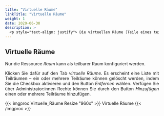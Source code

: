 ```yaml
---
title: "Virtuelle Räume"
linkTitle: "Virtuelle Räume"
weight: 1
date: 2020-06-30
description: >
  <p style="text-align: justify"> Die virtuellen Räume (Teile eines teilbaren Raumes) werden im Sidepanel in der Raumbeschreibung visualisiert. </p>
---
```


## Virtuelle Räume 

<p style="text-align: justify">
Nur die Ressource <i>Raum</i> kann als teilbarer Raum konfiguriert werden. </p>

<p style="text-align: justify">
Klicken Sie dafür auf den Tab <i>virtuelle Räume</i>. Es erscheint eine Liste mit Teilräumen – ein oder mehrere Teilräume können gelöscht werden, indem Sie die Checkbox aktivieren und den Button <i>Entfernen</i> wählen.
Verfügen Sie über Administrator:innen Rechte können Sie durch den Button <i>Hinzufügen</i> einen oder mehrere Teilräume hinzufügen. </p>

{{< imgproc Virtuelle_Räume Resize "960x" >}}
Virtuelle Räume
{{< /imgproc >}}
